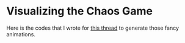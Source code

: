 # Visualizing the Chaos Game
Here is the codes that I wrote for [this thread](https://twitter.com/polfosol/status/1394722742767869958) to generate those fancy animations.
